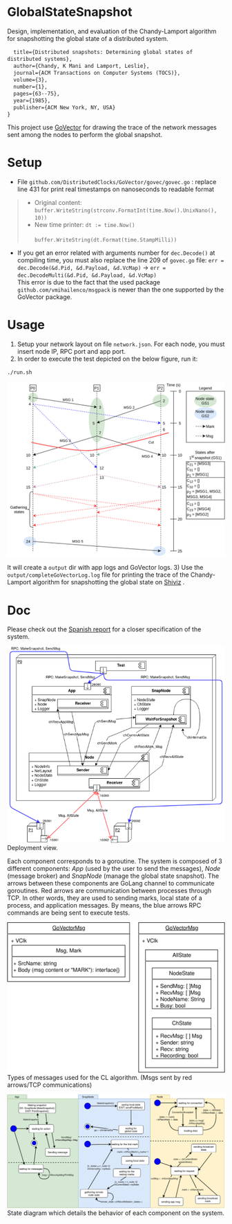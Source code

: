 # GlobalStateSnapshot
Design, implementation, and evaluation of the Chandy-Lamport algorithm for snapshotting the global 
state of a distributed system.
```@article{chandy1985distributed,
  title={Distributed snapshots: Determining global states of distributed systems},
  author={Chandy, K Mani and Lamport, Leslie},
  journal={ACM Transactions on Computer Systems (TOCS)},
  volume={3},
  number={1},
  pages={63--75},
  year={1985},
  publisher={ACM New York, NY, USA}
}
```

This project use [GoVector](https://github.com/DistributedClocks/GoVector) for drawing the trace of the network messages sent 
among the nodes to perform the global snapshot.
  

# Setup
- File `github.com/DistributedClocks/GoVector/govec/govec.go` : replace line 431 for 
print real timestamps on nanoseconds to readable format
>- Original content: `buffer.WriteString(strconv.FormatInt(time.Now().UnixNano(), 10))`  
>- New time printer: `dt := time.Now()`   
&nbsp;&nbsp;&nbsp;&nbsp;&nbsp;&nbsp;&nbsp;&nbsp;&nbsp;&nbsp;&nbsp;&nbsp;&nbsp;&nbsp;&nbsp;&nbsp;&nbsp;
&nbsp;&nbsp;&nbsp;&nbsp;&nbsp;&nbsp;&nbsp;&nbsp;&nbsp;&nbsp;
`buffer.WriteString(dt.Format(time.StampMilli))` 

- If you get an error related with arguments number for `dec.Decode()` at compiling time, 
you must also replace the line 209 of `govec.go` file: `err = dec.Decode(&d.Pid, &d.Payload, &d.VcMap)` &rarr;
 `err = dec.DecodeMulti(&d.Pid, &d.Payload, &d.VcMap)`    
This error is due to the fact that the used package `github.com/vmihailenco/msgpack` is newer than the one
supported by the GoVector package.  

# Usage
1) Setup your network layout on file `network.json`. For each node, you must insert node IP, RPC port and app port. 
2) In order to execute the test depicted on the below figure, run it: 
```
./run.sh
```
![Testing example](figs/Test1.png)

It will create a `output` dir with app logs and GoVector logs.
3) Use the `output/completeGoVectorLog.log` file for printing the trace of the Chandy-Lamport algorithm for 
snapshotting the global state on [Shiviz](https://bestchai.bitbucket.io/shiviz/) .



# Doc
Please check out the [Spanish report](memoria.pdf) for a closer specification of the system.

![Deployment view](figs/Despliegue.png)
Deployment view. 

Each component corresponds to a goroutine. 
The system is composed of 3 different components: _App_ (used by the user to send the messages), _Node_ (message broker)
and _SnapNode_ (manage the global state snapshot). The arrows between these components are GoLang channel
to communicate goroutines.
Red arrows are communication between 
processes through TCP. In other words, they are used to sending marks, local state of 
a process, and application messages. By means, the blue arrows RPC commands are being 
sent to execute tests.

![Messages type](figs/Tipo_msg.png)
Types of messages used for the CL algorithm. (Msgs sent by red arrows/TCP communications)

![States diagram](figs/Estados.png)
State diagram which details the behavior of each component on the system.


 





